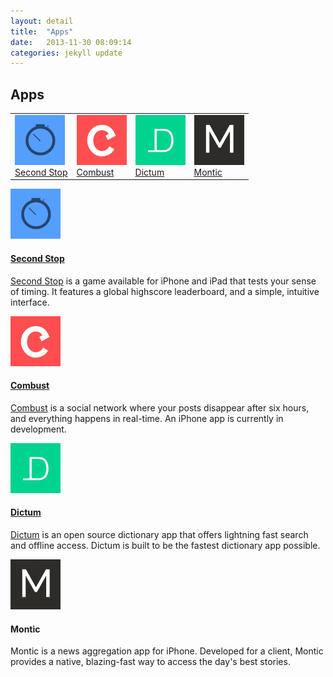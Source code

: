 ```yaml
---
layout: detail
title:  "Apps"
date:   2013-11-30 08:09:14
categories: jekyll update
---
```


## Apps
<table class = 'appTable'>
  <tbody>
    <tr>
      <td>
        <a href="#second-stop">
          <img class = 'icon' src="/images/second-stop-icon.png" alt="Second Stop for iOS — Colour Coding" width="80px">
          <div>Second Stop</div>
        </a>
      </td>
      <td>
        <a href="#combust">
          <img class = 'icon' src="/images/combust-icon.png" alt="Combust social network — Colour Coding" width="80px">
          <div>Combust</div>
        </a>
      </td>
      <td>
        <a href="#dictum">
          <img class = 'icon' src="/images/dictum-icon.png" alt="Dictum for iOS — Colour Coding" width="80px">
          <div>Dictum</div>
        </a>
      </td>
      <td>
        <a href="#montic">
          <img class = 'icon' src="/images/montic-icon.png" alt="Montic for iOS — Colour Coding" width="80px">
          <div>Montic</div>
        </a>
      </td>
    </tr>
  </tbody>
</table>
<div class = 'appContainer'>
  <div class = 'appDetail'>
    <div class="iconPreview"><img class='icon' src="/images/second-stop-icon.png" alt="Second Stop for iOS — Colour Coding" width="80px"></div>
    <div class="appCopy">
      <a class = "marker" name="second-stop"><h4><a href="https://itunes.apple.com/us/app/second-stop/id669856150?mt=8" title="Second Stop by Colour Coding for iOS">Second Stop</a></a>
      </h4>
      <p><a href="https://itunes.apple.com/us/app/second-stop/id669856150?mt=8">Second Stop</a> is a game available for iPhone and iPad that tests your sense of timing. It features a global highscore leaderboard, and a simple, intuitive interface.</p>
    </div>
  </div>

  <div class = 'appDetail'>
    <div class="iconPreview"><img class = 'icon' src="/images/combust-icon.png" alt="Combust social network — Colour Coding" width="80px"></div>
    <div class="appCopy">
      <a class = "marker" name="combust">
        <h4><a href="http://combustapp.com" title="Combust social network by Colour Coding">Combust</a>
        </h4>
      </a>
      <p><a href="http://combustapp.com">Combust</a> is a social network where your posts disappear after six hours, and everything happens in real-time. An iPhone app is currently in development.</p>
    </div>
  </div>

  <div class = 'appDetail'>
    <div class="iconPreview"><img class = 'icon' src="/images/dictum-icon.png" alt="Dictum for iOS — Colour Coding" width="80px"></div>
    <div class="appCopy">
      <a class = "marker" name="combust"><h4><a href="http://github.com/matthewpalmer/dictum" title="Dictum by Colour Coding for iOS">Dictum</a>
      </h4></a>
      <p><a href="https://github.com/matthewpalmer/dictum">Dictum</a> is an open source dictionary app that offers lightning fast search and offline access. Dictum is built to be the fastest dictionary app possible.</p>
    </div>
  </div>

  <div class = 'appDetail'>
    <div class="iconPreview"><img class = 'icon' src="/images/montic-icon.png" alt="Montic for iOS" width="80px"></div>
    <div class="appCopy">
      <a class = "marker" name="montic"><h4>Montic
      </h4></a>
      <p>Montic is a news aggregation app for iPhone. Developed for a client, Montic provides a native, blazing-fast way to access the day's best stories.</p>
    </div>
  </div>

  <!--
  We put a tonne of effort into making great apps and websites.



  ![Second Stop — Colour Coding — iPhone and iPad app](/images/second-stop-iphone-5.png)

  [Second Stop](https://itunes.apple.com/us/app/second-stop/id669856150?mt=8) is a children's game available for iPhone and iPad. It features a global highscore leaderboard, and a simple, intuitive interface.

  #### [Dictum](https://github.com/matthewpalmer/dictum)

  ![Dictum — Colour Coding — iPhone and iPad app](/images/dictum-iphone-5.png)

  [Dictum](https://github.com/matthewpalmer/dictum) is an open source dictionary app that offers lightning fast search and full offline definition access.

  #### Montic
  Montic is a news aggregation app for iPhone. Developed for a client, Montic provides a native, blazing-fast way to access the day's best stories.

  ## Websites
  #### [Combust](http://combustapp.com)

  ![Combust Social Network — Colour Coding — sneak peek](/images/second-stop-iphone-5.png)

  [Combust](http://combustapp.com) is a social network where your posts disappear after six hours, and everything happens in real-time. An iPhone app is currently in development.

  #### [Matthew Palmer](http://matthewpalmer.net)
  [matthewpalmer.net](http://matthewpalmer.net) is my personal website. It hosts my blog and a collection of my latest designs and experiments. -->
</div>